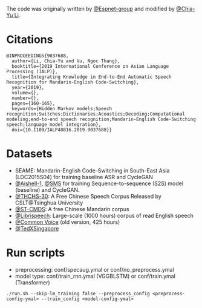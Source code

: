 The code was originally written by [@Espnet-group](https://github.com/espnet/espnet) and modified by [@Chia-Yu Li](https://github.com/chiayuli).

# Citations
```
@INPROCEEDINGS{9037688,
  author={Li, Chia-Yu and Vu, Ngoc Thang},
  booktitle={2019 International Conference on Asian Language Processing (IALP)}, 
  title={Integrating Knowledge in End-to-End Automatic Speech Recognition for Mandarin-English Code-Switching}, 
  year={2019},
  volume={},
  number={},
  pages={160-165},
  keywords={Hidden Markov models;Speech recognition;Switches;Dictionaries;Acoustics;Decoding;Computational modeling;end-to-end speech recognition;Mandarin-English Code-Switching speech;language model integration},
  doi={10.1109/IALP48816.2019.9037688}}
```
# Datasets
* SEAME: Mandarin-English Code-Switching in South-East Asia (LDC2015S04) for training baseline ASR and CycleGAN
* [@Aishell-1](https://www.openslr.org/33/), [@SMS](https://scholarbank.nus.edu.sg/handle/10635/137343) for training Sequence-to-sequence (S2S) model (baseline) and CycleGAN.
* [@THCHS-30](https://www.openslr.org/18/): A Free Chinese Speech Corpus Released by CSLT@Tsinghua University
* [@ST-CMDS](https://www.openslr.org/38/): A free Chinese Mandarin corpus
* [@Librispeech](https://www.openslr.org/12): Large-scale (1000 hours) corpus of read English speech
* [@Common Voice](https://commonvoice.mozilla.org/en/datasets) (old version, 425 hours)
* [@TedXSingapore](https://www.ted.com/tedx/events/56510)


# Run scripts
* preprocessing: conf/specaug.ymal or conf/no_preprocess.ymal
* model type: conf/train_rnn.ymal (VGGBLSTM) or conf/train.ymal (Transformer) 
  
```
./run.sh --skip-lm_training false --preprocess_config <preprocess-config-ymal> --train_config <model-config-ymal>

